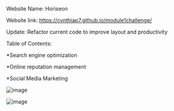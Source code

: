 Website Name: Horiseon 

Website link: https://cynthiap7.github.io/module1challenge/



Update: Refactor current code to improve layout and productivity

Table of Contents:

*Search engine optimization

*Online reputation management

*Social Media Marketing

![image](https://github.com/CynthiaP7/module1challenge/assets/122586416/0eeae535-bf59-459b-aec0-196b3b3d293f)

![image](https://github.com/CynthiaP7/module1challenge/assets/122586416/593c6465-9224-4338-8977-efa179a08e2b)
